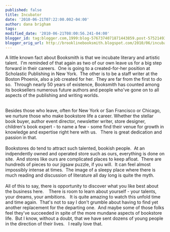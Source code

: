 ```yaml
---
published: false
title: Incubator
date: '2010-06-21T07:22:00.002-04:00'
author: dana brigham
tags: 
modified_date: '2010-06-21T08:00:56.241-04:00'
blogger_id: tag:blogger.com,1999:blog-5767374071871443859.post-5752149340011039778
blogger_orig_url: http://brooklinebooksmith.blogspot.com/2010/06/incubator.html
---
```


A little known fact about Booksmith is that we incubate literary and artistic talent.  I'm reminded of that again as two of our own leave us for a big step forward in their careers.  One is going to a created-for-her position at Scholastic Publishing in New York.  The other is to be a staff writer at the Boston Phoenix, also a job created for her.  They are far from the first to do so.  Through nearly 50 years of existence, Booksmith has counted among its booksellers numerous future authors and people who've gone on to all aspects of the publishing and writing worlds.  <div><br /></div><div>Besides those who leave, often for New York or San Francisco or Chicago,   we nurture those who make bookstore life a career. Whether the stellar book buyer, author event director, newsletter writer, store designer, children's book expert - to name a few - some find their venue for growth in knowledge and expertise right here with us.   There is great dedication and passion in that.</div><div><br /></div><div>Bookstores do tend to attract such talented, bookish people.  At an indpendently owned and operated store such as ours, everything is done on site.  And stores like ours are complicated places to keep afloat.  There are hundreds of pieces to our jigsaw puzzle, if you will.  It can feel almost impossibly intense at times.  The image of a sleepy place where there is much reading and discussion of literature all day long is quite the myth.</div><div><br /></div><div>All of this to say, there is opportunity to discover what you like best about the business here.    There is room to learn about yourself - your talents, your dreams, your ambitions.   It is quite amazing to watch this unfold time and time again.  That's not to say I don't grumble about having to find yet another replacement for the departing one.  And maybe some of those folks feel they've succeeded in spite of the more mundane aspects of bookstore life.  But I know, without a doubt, that we have sent dozens of young people in the direction of their lives.   I really love that.</div>